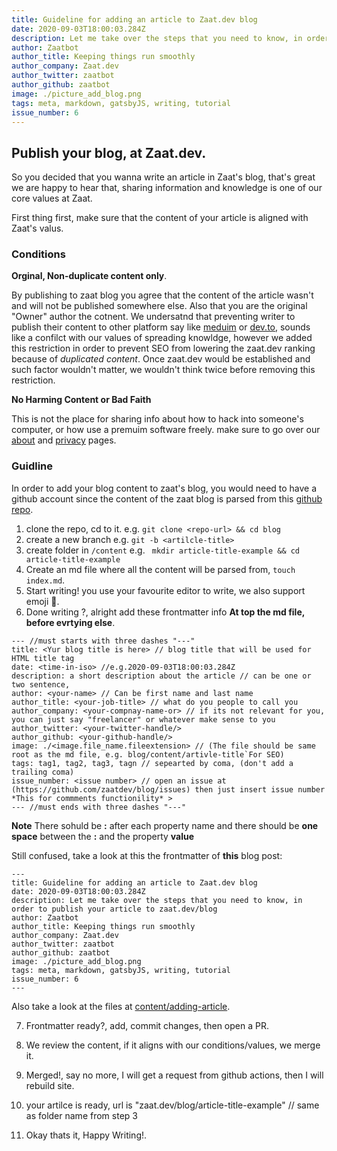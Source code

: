 ```yaml
---
title: Guideline for adding an article to Zaat.dev blog
date: 2020-09-03T18:00:03.284Z
description: Let me take over the steps that you need to know, in order to publish your article to zaat.dev/blog
author: Zaatbot
author_title: Keeping things run smoothly
author_company: Zaat.dev
author_twitter: zaatbot
author_github: zaatbot
image: ./picture_add_blog.png
tags: meta, markdown, gatsbyJS, writing, tutorial
issue_number: 6
---
```




## Publish your blog, at Zaat.dev. 


So you decided that you wanna write an article in Zaat's blog, that's great we are happy to hear that, sharing information and knowledge is one of our core values at Zaat. 

First thing first, make sure that the content of your article is aligned with Zaat's valus. 

### Conditions 

**Orginal, Non-duplicate content only**.
  
By publishing to zaat blog you agree that the content of the article wasn't and will not be published somewhere else. Also that you are the original "Owner" author the cotnent. 
We undersatnd that preventing writer to publish their content to other platform say like [meduim](https://medium.com/) or [dev.to](https://dev.to/), sounds like a confilct with our values of spreading knowldge, however we added this restriction in order to prevent SEO from lowering the zaat.dev ranking because of _duplicated content_. Once zaat.dev would be established and such factor wouldn't matter, we wouldn't think twice before removing this restriction.  


**No Harming Content or Bad Faith** 

This is not the place for sharing info about how to hack into someone's computer, or how use a premuim software freely. make sure to go over our [about](https://zaat.dev/about/) and [privacy](https://zaat.dev/privacy/) pages.  


### Guidline

In order to add your blog content to zaat's blog, you would need to have a github account since the content of the zaat blog is parsed from this [github repo](https://github.com/zaatdev/blog). 

1. clone the repo, cd to it. e.g. `git clone <repo-url> && cd blog`
2. create a new branch e.g. `git -b <artilcle-title>`
3. create folder in `/content` e.g. ` mkdir article-title-example && cd article-title-example`
4. Create an md file where all the content will be parsed from,  `touch index.md`. 
5. Start writing! you use your favourite editor to write, we also support emoji :tada:.   
6. Done writing ?, alright add these frontmatter info **At top the md file, before evrtying else**. 
```
--- //must starts with three dashes "---"
title: <Yur blog title is here> // blog title that will be used for HTML title tag 
date: <time-in-iso> //e.g.2020-09-03T18:00:03.284Z 
description: a short description about the article // can be one or two sentence, 
author: <your-name> // Can be first name and last name
author_title: <your-job-title> // what do you people to call you
author_company: <your-compnay-name-or> // if its not relevant for you, you can just say "freelancer" or whatever make sense to you
author_twitter: <your-twitter-handle/> 
author_github: <your-github-handle/>
image: ./<image.file_name.fileextension> // (The file should be same root as the md file, e.g. blog/content/artivle-title`For SEO)
tags: tag1, tag2, tag3, tagn // sepearted by coma, (don't add a trailing coma)
issue_number: <issue number> // open an issue at (https://github.com/zaatdev/blog/issues) then just insert issue number *This for commments functionility* >
--- //must ends with three dashes "---"
```
**Note** There sohuld be **:** after each property name and there should be **one space** between the **:** and the property **value**


Still confused, take a look at this the frontmatter of **this** blog post: 

```
---
title: Guideline for adding an article to Zaat.dev blog
date: 2020-09-03T18:00:03.284Z
description: Let me take over the steps that you need to know, in order to publish your article to zaat.dev/blog
author: Zaatbot
author_title: Keeping things run smoothly
author_company: Zaat.dev
author_twitter: zaatbot
author_github: zaatbot
image: ./picture_add_blog.png
tags: meta, markdown, gatsbyJS, writing, tutorial
issue_number: 6
---
```
Also take a look at the files at [content/adding-article](https://github.com/zaatdev/blog/tree/main/content/adding-article). 

7. Frontmatter ready?, add, commit changes, then open a PR.
8. We review the content, if it aligns with our conditions/values, we merge it. 
9. Merged!, say no more, I will get a request from github actions, then I will rebuild site. 
10. your artilce is ready, url is  "zaat.dev/blog/article-title-example" // same as folder name from step 3

11. Okay thats it, Happy Writing!. 
